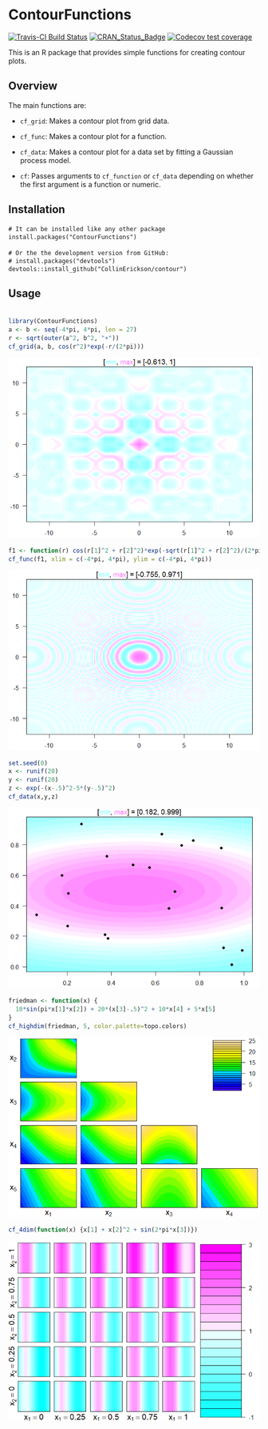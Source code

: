 
<!-- README.md is generated from README.Rmd. Please edit that file -->

# ContourFunctions

[![Travis-CI Build
Status](https://travis-ci.org/CollinErickson/contour.svg?branch=master)](https://travis-ci.org/CollinErickson/contour)
[![CRAN\_Status\_Badge](https://www.r-pkg.org/badges/version/ContourFunctions)](https://cran.r-project.org/package=ContourFunctions)
[![Codecov test
coverage](https://codecov.io/gh/CollinErickson/ContourFunctions/branch/master/graph/badge.svg)](https://codecov.io/gh/CollinErickson/ContourFunctions?branch=master)

This is an R package that provides simple functions for creating contour
plots.

## Overview

The main functions are:

  - `cf_grid`: Makes a contour plot from grid data.

  - `cf_func`: Makes a contour plot for a function.

  - `cf_data`: Makes a contour plot for a data set by fitting a Gaussian
    process model.

  - `cf`: Passes arguments to `cf_function` or `cf_data` depending on
    whether the first argument is a function or numeric.

## Installation

    # It can be installed like any other package
    install.packages("ContourFunctions")
    
    # Or the the development version from GitHub:
    # install.packages("devtools")
    devtools::install_github("CollinErickson/contour")

## Usage

``` r

library(ContourFunctions)
a <- b <- seq(-4*pi, 4*pi, len = 27)
r <- sqrt(outer(a^2, b^2, "+"))
cf_grid(a, b, cos(r^2)*exp(-r/(2*pi)))
```

![](tools/README-cf_grid-1.png)<!-- -->

``` r
f1 <- function(r) cos(r[1]^2 + r[2]^2)*exp(-sqrt(r[1]^2 + r[2]^2)/(2*pi))
cf_func(f1, xlim = c(-4*pi, 4*pi), ylim = c(-4*pi, 4*pi))
```

![](tools/README-cf_func-1.png)<!-- -->

``` r
set.seed(0)
x <- runif(20)
y <- runif(20)
z <- exp(-(x-.5)^2-5*(y-.5)^2)
cf_data(x,y,z)
```

![](tools/README-cf_data-1.png)<!-- -->

``` r
friedman <- function(x) {
  10*sin(pi*x[1]*x[2]) + 20*(x[3]-.5)^2 + 10*x[4] + 5*x[5]
}
cf_highdim(friedman, 5, color.palette=topo.colors)
```

![](tools/README-cf_highdim-1.png)<!-- -->

``` r
cf_4dim(function(x) {x[1] + x[2]^2 + sin(2*pi*x[3])})
```

![](tools/README-cf_4dim-1.png)<!-- -->
